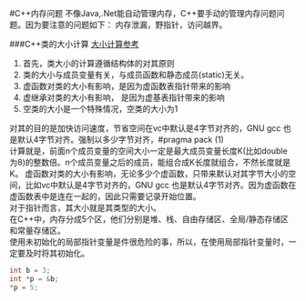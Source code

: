 #C++内存问题
不像Java,.Net能自动管理内存，C++要手动的管理内存问题问题。因为要注意的问题如下： 内存泄漏，野指针，访问越界。  

 ###C++类的大小计算
 [大小计算参考](https://blog.csdn.net/fengxinlinux/article/details/72836199)
 1. 首先，类大小的计算遵循结构体的对其原则  
 2. 类的大小与成员变量有关，与成员函数和静态成员(static)无关。  
 3. 虚函数对类的大小有影响，是因为虚函数表指针带来的影响 
 4. 虚继承对类的大小有影响， 是因为虚基表指针带来的影响
 5. 空类的大小是一个特殊情况，空类的大小为1   
 
对其的目的是加快访问速度，节省空间在vc中默认是4字节对齐的，GNU gcc 也是默认4字节对齐。强制以多少字节对齐，#pragma pack (1)  
计算就是，前面n个成员变量的空间大小一定是最大成员变量长度K(比如double 为8)的整数倍。n个成员变量之后的成员，能组合成K长度就组合，不然长度就是K。
虚函数对类的大小有影响，无论多少个虚函数，只带来默认对其字节大小的空间，比如vc中默认是4字节对齐的，GNU gcc 也是默认4字节对齐。因为虚函数在虚函数表中是连在一起的，因此只需要记录开始位置。  
对于指针而言，其大小就是其类型的大小。  
在C++中，内存分成5个区，他们分别是堆、栈、自由存储区、全局/静态存储区和常量存储区。  
使用未初始化的局部指针变量是件很危险的事，所以，在使用局部指针变量时，一定要及时将其初始化。  

```c++
int b = 3;
int *p = &b;
*p = 5;
```


